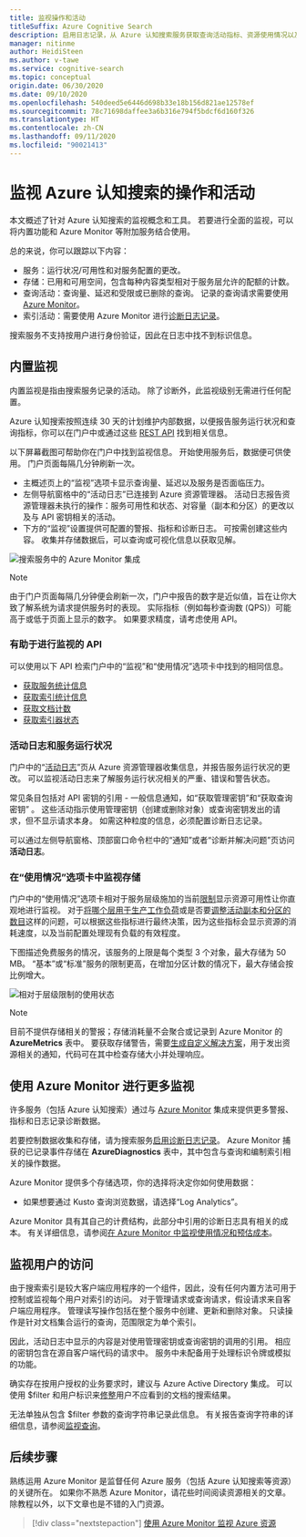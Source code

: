 ```yaml
---
title: 监视操作和活动
titleSuffix: Azure Cognitive Search
description: 启用日志记录，从 Azure 认知搜索服务获取查询活动指标、资源使用情况以及其他系统数据。
manager: nitinme
author: HeidiSteen
ms.author: v-tawe
ms.service: cognitive-search
ms.topic: conceptual
origin.date: 06/30/2020
ms.date: 09/10/2020
ms.openlocfilehash: 540deed5e6446d698b33e18b156d821ae12578ef
ms.sourcegitcommit: 78c71698daffee3a6b316e794f5bdcf6d160f326
ms.translationtype: HT
ms.contentlocale: zh-CN
ms.lasthandoff: 09/11/2020
ms.locfileid: "90021413"
---
```

# <a name="monitor-operations-and-activity-of-azure-cognitive-search"></a>监视 Azure 认知搜索的操作和活动

本文概述了针对 Azure 认知搜索的监视概念和工具。 若要进行全面的监视，可以将内置功能和 Azure Monitor 等附加服务结合使用。

总的来说，你可以跟踪以下内容：

* 服务：运行状况/可用性和对服务配置的更改。
* 存储：已用和可用空间，包含每种内容类型相对于服务层允许的配额的计数。
* 查询活动：查询量、延迟和受限或已删除的查询。 记录的查询请求需要使用 [Azure Monitor](#add-azure-monitor)。
* 索引活动：需要使用 Azure Monitor 进行[诊断日志记录](#add-azure-monitor)。

搜索服务不支持按用户进行身份验证，因此在日志中找不到标识信息。

## <a name="built-in-monitoring"></a>内置监视

内置监视是指由搜索服务记录的活动。 除了诊断外，此监视级别无需进行任何配置。

Azure 认知搜索按照连续 30 天的计划维护内部数据，以便报告服务运行状况和查询指标，你可以在门户中或通过这些 [REST API](#monitoring-apis) 找到相关信息。

以下屏幕截图可帮助你在门户中找到监视信息。 开始使用服务后，数据便可供使用。 门户页面每隔几分钟刷新一次。

* 主概述页上的“监视”选项卡显示查询量、延迟以及服务是否面临压力。
* 左侧导航窗格中的“活动日志”已连接到 Azure 资源管理器。 活动日志报告资源管理器未执行的操作：服务可用性和状态、对容量（副本和分区）的更改以及与 API 密钥相关的活动。
* 下方的“监视”设置提供可配置的警报、指标和诊断日志。 可按需创建这些内容。 收集并存储数据后，可以查询或可视化信息以获取见解。

![搜索服务中的 Azure Monitor 集成](./media/search-monitor-usage/azure-monitor-search.png
 "搜索服务中的 Azure Monitor 集成")

> [!NOTE]
> 由于门户页面每隔几分钟便会刷新一次，门户中报告的数字是近似值，旨在让你大致了解系统为请求提供服务时的表现。 实际指标（例如每秒查询数 (QPS)）可能高于或低于页面上显示的数字。 如果要求精度，请考虑使用 API。

<a name="monitoring-apis"> </a>

### <a name="apis-useful-for-monitoring"></a>有助于进行监视的 API

可以使用以下 API 检索门户中的“监视”和“使用情况”选项卡中找到的相同信息。

* [获取服务统计信息](https://docs.microsoft.com/rest/api/searchservice/get-service-statistics)
* [获取索引统计信息](https://docs.microsoft.com/rest/api/searchservice/get-index-statistics)
* [获取文档计数](https://docs.microsoft.com/rest/api/searchservice/count-documents)
* [获取索引器状态](https://docs.microsoft.com/rest/api/searchservice/get-indexer-status)

### <a name="activity-logs-and-service-health"></a>活动日志和服务运行状况

门户中的“[活动日志](../azure-monitor/platform/activity-log.md#view-the-activity-log)”页从 Azure 资源管理器收集信息，并报告服务运行状况的更改。 可以监视活动日志来了解服务运行状况相关的严重、错误和警告状态。

常见条目包括对 API 密钥的引用 - 一般信息通知，如“获取管理密钥”和“获取查询密钥” 。 这些活动指示使用管理密钥（创建或删除对象）或查询密钥发出的请求，但不显示请求本身。 如需这种粒度的信息，必须配置诊断日志记录。

可以通过左侧导航窗格、顶部窗口命令栏中的“通知”或者“诊断并解决问题”页访问**活动日志**。

### <a name="monitor-storage-in-the-usage-tab"></a>在“使用情况”选项卡中监视存储

门户中的“使用情况”选项卡相对于服务层级施加的当前[限制](search-limits-quotas-capacity.md)显示资源可用性让你直观地进行监视。 对于[将哪个层用于生产工作负荷](search-sku-tier.md)或是否要[调整活动副本和分区的数目](search-capacity-planning.md)这样的问题，可以根据这些指标进行最终决策，因为这些指标会显示资源的消耗速度，以及当前配置处理现有负载的有效程度。

下图描述免费服务的情况，该服务的上限是每个类型 3 个对象，最大存储为 50 MB。 “基本”或“标准”服务的限制更高，在增加分区计数的情况下，最大存储会按比例增大。

![相对于层级限制的使用状态](./media/search-monitor-usage/usage-tab.png
 "相对于层级限制的使用状态")

> [!NOTE]
> 目前不提供存储相关的警报；存储消耗量不会聚合或记录到 Azure Monitor 的 **AzureMetrics** 表中。 要获取存储警告，需要[生成自定义解决方案](../azure-monitor/insights/solutions.md)，用于发出资源相关的通知，代码可在其中检查存储大小并处理响应。

<a name="add-azure-monitor"></a>

## <a name="add-on-monitoring-with-azure-monitor"></a>使用 Azure Monitor 进行更多监视

许多服务（包括 Azure 认知搜索）通过与 [Azure Monitor](../azure-monitor/index.yml) 集成来提供更多警报、指标和日志记录诊断数据。 

若要控制数据收集和存储，请为搜索服务[启用诊断日志记录](search-monitor-logs.md)。 Azure Monitor 捕获的已记录事件存储在 **AzureDiagnostics** 表中，其中包含与查询和编制索引相关的操作数据。

Azure Monitor 提供多个存储选项，你的选择将决定你如何使用数据：

<!-- * Choose Azure Blob storage if you want to [visualize log data](search-monitor-logs-powerbi.md) in a Power BI report. -->

* 如果想要通过 Kusto 查询浏览数据，请选择“Log Analytics”。

Azure Monitor 具有其自己的计费结构，此部分中引用的诊断日志具有相关的成本。 有关详细信息，请参阅[在 Azure Monitor 中监视使用情况和预估成本](../azure-monitor/platform/usage-estimated-costs.md)。

## <a name="monitor-user-access"></a>监视用户的访问

由于搜索索引是较大客户端应用程序的一个组件，因此，没有任何内置方法可用于控制或监视每个用户对索引的访问。 对于管理请求或查询请求，假设请求来自客户端应用程序。 管理读写操作包括在整个服务中创建、更新和删除对象。 只读操作是针对文档集合运行的查询，范围限定为单个索引。 

因此，活动日志中显示的内容是对使用管理密钥或查询密钥的调用的引用。 相应的密钥包含在源自客户端代码的请求中。 服务中未配备用于处理标识令牌或模拟的功能。

确实存在按用户授权的业务要求时，建议与 Azure Active Directory 集成。 可以使用 $filter 和用户标识来[修整](search-security-trimming-for-azure-search-with-aad.md)用户不应看到的文档的搜索结果。 

无法单独从包含 $filter 参数的查询字符串记录此信息。 有关报告查询字符串的详细信息，请参阅[监视查询](search-monitor-queries.md)。

## <a name="next-steps"></a>后续步骤

熟练运用 Azure Monitor 是监督任何 Azure 服务（包括 Azure 认知搜索等资源）的关键所在。 如果你不熟悉 Azure Monitor，请花些时间阅读资源相关的文章。 除教程以外，以下文章也是不错的入门资源。

> [!div class="nextstepaction"]
> [使用 Azure Monitor 监视 Azure 资源](../azure-monitor/insights/monitor-azure-resource.md)